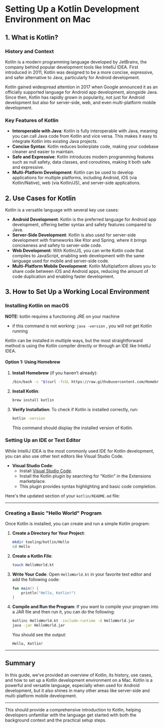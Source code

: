 # Setting Up a Kotlin Development Environment on Mac

## 1. What is Kotlin?

### History and Context

Kotlin is a modern programming language developed by JetBrains, the company behind popular development tools like IntelliJ IDEA. First introduced in 2011, Kotlin was designed to be a more concise, expressive, and safer alternative to Java, particularly for Android development. 

Kotlin gained widespread attention in 2017 when Google announced it as an officially supported language for Android app development, alongside Java. Since then, Kotlin has rapidly grown in popularity, not just for Android development but also for server-side, web, and even multi-platform mobile development.

### Key Features of Kotlin

- **Interoperable with Java**: Kotlin is fully interoperable with Java, meaning you can call Java code from Kotlin and vice versa. This makes it easy to integrate Kotlin into existing Java projects.
- **Concise Syntax**: Kotlin reduces boilerplate code, making your codebase cleaner and easier to maintain.
- **Safe and Expressive**: Kotlin introduces modern programming features such as null safety, data classes, and coroutines, making it both safe and expressive.
- **Multi-Platform Development**: Kotlin can be used to develop applications for multiple platforms, including Android, iOS (via Kotlin/Native), web (via Kotlin/JS), and server-side applications.

## 2. Use Cases for Kotlin

Kotlin is a versatile language with several key use cases:

- **Android Development**: Kotlin is the preferred language for Android app development, offering better syntax and safety features compared to Java.
- **Server-Side Development**: Kotlin is also used for server-side development with frameworks like Ktor and Spring, where it brings conciseness and safety to server-side code.
- **Web Development**: With Kotlin/JS, you can write Kotlin code that compiles to JavaScript, enabling web development with the same language used for mobile and server-side code.
- **Multi-Platform Mobile Development**: Kotlin Multiplatform allows you to share code between iOS and Android apps, reducing the amount of code duplication and enabling faster development.

## 3. How to Set Up a Working Local Environment

### Installing Kotlin on macOS

**NOTE:** kotlin requires a functioning JRE on your machine
   - if this command is not working:  `java -version` , you will not get Kotlin running
   
Kotlin can be installed in multiple ways, but the most straightforward method is using the Kotlin compiler directly or through an IDE like IntelliJ IDEA.

#### Option 1: Using Homebrew

1. **Install Homebrew** (if you haven’t already):
   ```bash
   /bin/bash -c "$(curl -fsSL https://raw.githubusercontent.com/Homebrew/install/HEAD/install.sh)"
   ```

2. **Install Kotlin**:
   ```bash
   brew install kotlin
   ```

3. **Verify Installation**:
   To check if Kotlin is installed correctly, run:
   ```bash
   kotlin -version
   ```
   This command should display the installed version of Kotlin.



### Setting Up an IDE or Text Editor

While IntelliJ IDEA is the most commonly used IDE for Kotlin development, you can also use other text editors like Visual Studio Code.

- **Visual Studio Code**:
  - Install [Visual Studio Code](https://code.visualstudio.com/).
  - Install the Kotlin plugin by searching for "Kotlin" in the Extensions marketplace.
  - This plugin provides syntax highlighting and basic code completion.

Here's the updated section of your `kotlin/README.md` file:

---

### Creating a Basic "Hello World" Program

Once Kotlin is installed, you can create and run a simple Kotlin program:

1. **Create a Directory for Your Project**:
   ```bash
   mkdir tooling/kotlin/Hello
   cd Hello
   ```

2. **Create a Kotlin File**:
   ```bash
   touch HelloWorld.kt
   ```

3. **Write Your Code**:
   Open `HelloWorld.kt` in your favorite text editor and add the following code:
   ```kotlin
   fun main() {
       println("Hello, Kotlin!")
   }
   ```

4. **Compile and Run the Program**:
   If you want to compile your program into a JAR file and then run it, you can do the following:

   ```bash
   kotlinc HelloWorld.kt -include-runtime -d HelloWorld.jar
   java -jar HelloWorld.jar
   ```

   You should see the output:
   ```
   Hello, Kotlin!
   ```



---

## Summary

In this guide, we've provided an overview of Kotlin, its history, use cases, and how to set up a Kotlin development environment on a Mac. Kotlin is a powerful and versatile language, especially when used for Android development, but it also shines in many other areas like server-side and multi-platform mobile development.

---

This should provide a comprehensive introduction to Kotlin, helping developers unfamiliar with the language get started with both the background context and the practical setup steps.

